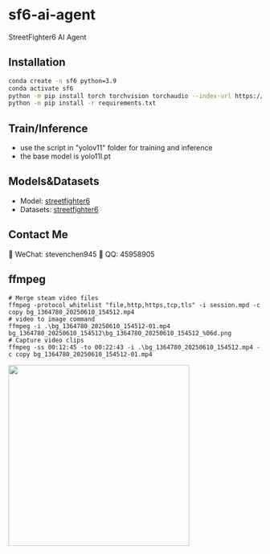 # sf6-ai-agent
StreetFighter6 AI Agent

##  Installation
```bash
conda create -n sf6 python=3.9
conda activate sf6
python -m pip install torch torchvision torchaudio --index-url https://download.pytorch.org/whl/cu128  # based on your cuda version
python -m pip install -r requirements.txt
```

##  Train/Inference
- use the script in "yolov11" folder for training and inference
- the base model is yolo11l.pt

## Models&Datasets
- Model: [streetfighter6](https://www.kaggle.com/models/cafechen/streetfighter6)
- Datasets: [streetfighter6](https://www.kaggle.com/datasets/cafechen/streetfighter6)

## Contact Me
📱 WeChat: stevenchen945 
💬 QQ:     45958905

## ffmpeg 
```shell
# Merge steam video files
ffmpeg -protocol_whitelist "file,http,https,tcp,tls" -i session.mpd -c copy bg_1364780_20250610_154512.mp4
# video to image command
ffmpeg -i .\bg_1364780_20250610_154512-01.mp4 bg_1364780_20250610_154512\bg_1364780_20250610_154512_%06d.png
# Capture video clips
ffmpeg -ss 00:12:45 -to 00:22:43 -i .\bg_1364780_20250610_154512.mp4 -c copy bg_1364780_20250610_154512-01.mp4
```


<img src="assets/show.png" width="360" />
